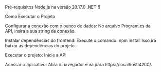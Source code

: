 Pré-requisitos
Node.js na versão 20.17.0
.NET 6

Como Executar o Projeto

Configurar a conexão com o banco de dados:
No arquivo Program.cs da API, insira a sua string de conexão.

Instalar dependências do frontend:
Execute o comando:
npm install
Isso irá baixar as dependências do projeto.

Executar o projeto:
Inicie a API

Acessar o aplicativo:
Abra o navegador e vá para https://localhost:4200/.
